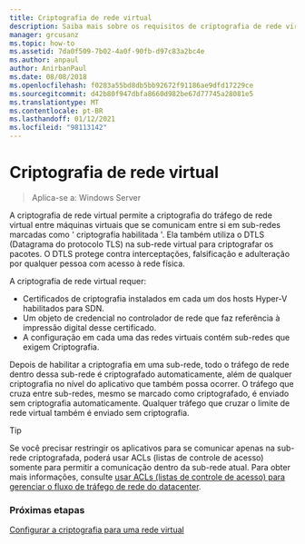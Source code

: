 ```yaml
---
title: Criptografia de rede virtual
description: Saiba mais sobre os requisitos de criptografia de rede virtual.
manager: grcusanz
ms.topic: how-to
ms.assetid: 7da0f509-7b02-4a0f-90fb-d97c83a2bc4e
ms.author: anpaul
author: AnirbanPaul
ms.date: 08/08/2018
ms.openlocfilehash: f0283a55bd8db5bb92672f91186ae9dfd17229ce
ms.sourcegitcommit: d42b80f947dbfa8660d982be67d77745a28081e5
ms.translationtype: MT
ms.contentlocale: pt-BR
ms.lasthandoff: 01/12/2021
ms.locfileid: "98113142"
---
```

# <a name="virtual-network-encryption"></a>Criptografia de rede virtual

>Aplica-se a: Windows Server

A criptografia de rede virtual permite a criptografia do tráfego de rede virtual entre máquinas virtuais que se comunicam entre si em sub-redes marcadas como ' criptografia habilitada '. Ela também utiliza o DTLS (Datagrama do protocolo TLS) na sub-rede virtual para criptografar os pacotes. O DTLS protege contra interceptações, falsificação e adulteração por qualquer pessoa com acesso à rede física.

A criptografia de rede virtual requer:
- Certificados de criptografia instalados em cada um dos hosts Hyper-V habilitados para SDN.
- Um objeto de credencial no controlador de rede que faz referência à impressão digital desse certificado.
- A configuração em cada uma das redes virtuais contém sub-redes que exigem Criptografia.

Depois de habilitar a criptografia em uma sub-rede, todo o tráfego de rede dentro dessa sub-rede é criptografado automaticamente, além de qualquer criptografia no nível do aplicativo que também possa ocorrer.  O tráfego que cruza entre sub-redes, mesmo se marcado como criptografado, é enviado sem criptografia automaticamente. Qualquer tráfego que cruzar o limite de rede virtual também é enviado sem criptografia.

>[!TIP]
>Se você precisar restringir os aplicativos para se comunicar apenas na sub-rede criptografada, poderá usar ACLs (listas de controle de acesso) somente para permitir a comunicação dentro da sub-rede atual. Para obter mais informações, consulte [usar ACLs (listas de controle de acesso) para gerenciar o fluxo de tráfego de rede do datacenter](../manage/use-acls-for-traffic-flow.md).

### <a name="next-steps"></a>Próximas etapas

[Configurar a criptografia para uma rede virtual](./sdn-config-vnet-encryption.md)